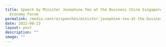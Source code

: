 ```yaml
---
title: Speech by Minister Josephine Teo at the Business China Singapore Digital
  Economy Forum
permalink: /media-centre/speeches/minister-josephine-teo-at-the-business-china-singapore-digital-economy-forum/
date: 2022-08-23
layout: post
description: ""
image: ""
---
```

